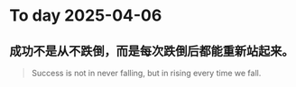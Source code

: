 
# To day 2025-04-06


## 成功不是从不跌倒，而是每次跌倒后都能重新站起来。
> Success is not in never falling, but in rising every time we fall.

    